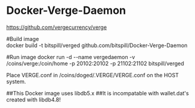 # Docker-Verge-Daemon
https://github.com/vergecurrency/verge



#Build image  
    docker build -t bitspill/verged github.com/bitspill/Docker-Verge-Daemon

#Run image 
    docker run -d --name vergedaemon -v /coins/verge:/coin/home -p 20102:20102 -p 21102:21102 bitspill/verged


Place VERGE.conf in /coins/doged/.VERGE/VERGE.conf on the HOST system.


##This Docker image uses libdb5.x
##It is incompatable with wallet.dat's created with libdb4.8!
